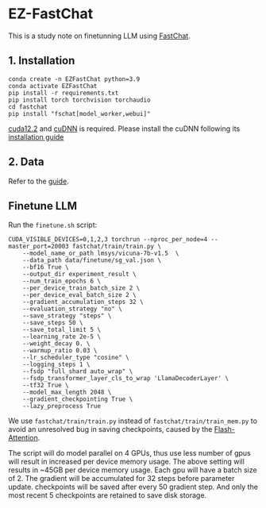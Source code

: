 # EZ-FastChat
This is a study note on finetunning LLM using [FastChat](https://github.com/lm-sys/FastChat).

## 1. Installation
```
conda create -n EZFastChat python=3.9
conda activate EZFastChat
pip install -r requirements.txt
pip install torch torchvision torchaudio
cd fastchat
pip install "fschat[model_worker,webui]"
```

[cuda12.2](https://developer.nvidia.com/cuda-12-2-0-download-archive) and [cuDNN](https://developer.nvidia.com/rdp/cudnn-download) is required. 
Please install the cuDNN following its [installation guide](https://docs.nvidia.com/deeplearning/cudnn/install-guide/index.html#install-linux)


## 2. Data
Refer to the [guide](https://github.com/puar-playground/EZ-FastChat/tree/main/data).


## Finetune LLM
Run the `finetune.sh` script:
```
CUDA_VISIBLE_DEVICES=0,1,2,3 torchrun --nproc_per_node=4 --master_port=20003 fastchat/train/train.py \
    --model_name_or_path lmsys/vicuna-7b-v1.5  \
    --data_path data/finetune/sg_val.json \
    --bf16 True \
    --output_dir experiment_result \
    --num_train_epochs 6 \
    --per_device_train_batch_size 2 \
    --per_device_eval_batch_size 2 \
    --gradient_accumulation_steps 32 \
    --evaluation_strategy "no" \
    --save_strategy "steps" \
    --save_steps 50 \
    --save_total_limit 5 \
    --learning_rate 2e-5 \
    --weight_decay 0. \
    --warmup_ratio 0.03 \
    --lr_scheduler_type "cosine" \
    --logging_steps 1 \
    --fsdp "full_shard auto_wrap" \
    --fsdp_transformer_layer_cls_to_wrap 'LlamaDecoderLayer' \
    --tf32 True \
    --model_max_length 2048 \
    --gradient_checkpointing True \
    --lazy_preprocess True
```
We use `fastchat/train/train.py` instead of `fastchat/train/train_mem.py` to avoid an unresolved bug in saving checkpoints, caused by the [Flash-Attention](https://github.com/Dao-AILab/flash-attention). 

The script will do model parallel on 4 GPUs, thus use less number of gpus will result in increased per device memory usage. The above setting will results in ~45GB per device memory usage. Each gpu will have a batch size of 2. The gradient will be accumulated for 32 steps before parameter update. checkpoints will be saved after every 50 gradient step. And only the most recent 5 checkpoints are retained to save disk storage. 

